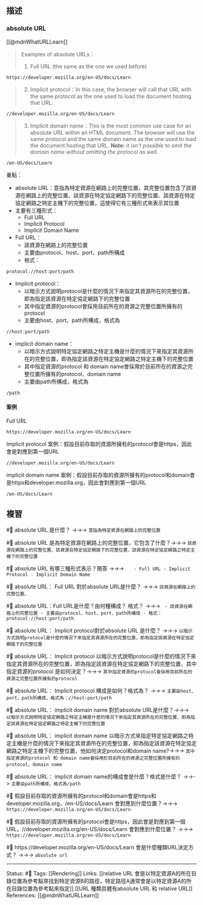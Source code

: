 ## 描述

### absolute URL

[[@mdnWhatURLLearn]]
>  Examples of absolute URLs：
> 1.  Full URL (the same as the one we used before)
```
https://developer.mozilla.org/en-US/docs/Learn
```
> 2. Implicit protocol：In this case, the browser will call that URL with the same protocol as the one used to load the document hosting that URL.
```
//developer.mozilla.org/en-US/docs/Learn
```
> 3. Implicit domain name：This is the most common use case for an absolute URL within an HTML document. The browser will use the same protocol and the same domain name as the one used to load the document hosting that URL. **Note:** _it isn't possible to omit the domain name without omitting the protocol as well_.
```
/en-US/docs/Learn
```

重點：
- absolute URL：意指為特定資源在網路上的完整位置，其完整位置包含了該資源在網路上的完整位置、該資源在特定協定網路下的完整位置、該資源在特定協定網路之特定主機下的完整位置，這使得它有三種形式來表示其位置
- 主要有三種形式：
	- Full URL
	- Implicit Protocol
	- Implicit Domain Name
-  Full URL：
	- 該資源在網路上的完整位置
	- 主要由protocol、host、port、path所構成
	- 格式：
```
protocol://host:port/path
```
- Implicit protocol：
	- 以暗示方式說明protocol是什麼的情況下來指定其資源所在的完整位置，即為指定該資源在特定協定網路下的完整位置
	- 其中指定資源的protocol會採用目前所在的資源之完整位置所擁有的protocol
	- 主要由host、port、path所構成，格式為
```
//host:port/path
```
-  implicit domain name：
	- 以暗示方式說明特定協定網路之特定主機是什麼的情況下來指定其資源所在的完整位置，即為指定該資源在特定協定網路之特定主機下的完整位置
	- 其中指定資源的protocol 和 domain name會採用於目前所在的資源之完整位置所擁有的protocol、domain name
	- 主要由path所構成，格式為
```
/path
```


#### 案例

Full URL
```
https://developer.mozilla.org/en-US/docs/Learn
```

 Implicit protocol 案例：假設目前存取的資源所擁有的protocol會是https，因此會是對應到第一個URL
```
//developer.mozilla.org/en-US/docs/Learn
```

 implicit domain name 案例：假設目前存取的資源所擁有的protocol和domain會是https和developer.mozilla.org，因此會對應到第一個URL
```
/en-US/docs/Learn
```


## 複習
#🧠  absolute URL 是什麼？ ->->-> `意指為特定資源在網路上的完整位置`
<!--SR:!2022-11-03,3,250-->

#🧠  absolute URL 是為特定資源在網路上的完整位置，它包含了什麼？->->-> `該資源在網路上的完整位置、該資源在特定協定網路下的完整位置、該資源在特定協定網路之特定主機下的完整位置`
<!--SR:!2022-11-03,3,250-->


#🧠  absolute URL 有哪三種形式表示？簡答 ->->-> `	- Full URL - Implicit Protocol - Implicit Domain Name`
<!--SR:!2022-11-03,3,250-->

#🧠  absolute URL： Full URL 對於absolute URL是什麼？ ->->-> `該資源在網路上的完整位置、`
<!--SR:!2022-11-03,3,250-->

#🧠 absolute URL：Full URL是什麼？由何種構成？ 格式？ ->->-> `	- 該資源在網路上的完整位置 - 主要由protocol、host、port、path所構成 - 格式：protocol://host:port/path`
<!--SR:!2022-11-03,3,250-->

#🧠 absolute URL： Implicit protocol對於absolute URL 是什麼？ ->->-> `以暗示方式說明protocol是什麼的情況下來指定其資源所在的完整位置，即為指定該資源在特定協定網路下的完整位置`
<!--SR:!2022-11-03,3,250-->

#🧠 absolute URL： Implicit protocol 以暗示方式說明protocol是什麼的情況下來指定其資源所在的完整位置，即為指定該資源在特定協定網路下的完整位置，其中指定資源的protocol 是如何決定？->->-> `其中指定資源的protocol會採用目前所在的資源之完整位置所擁有的protocol`
<!--SR:!2022-11-03,3,250-->

#🧠 absolute URL： Implicit protocol 構成是如何？格式為？ ->->-> `主要由host、port、path所構成，格式為：//host:port/path`
<!--SR:!2022-11-03,3,250-->


#🧠 absolute URL： implicit domain name 對於absolute URL是什麼？->->-> ` 以暗示方式說明特定協定網路之特定主機是什麼的情況下來指定其資源所在的完整位置，即為指定該資源在特定協定網路之特定主機下的完整位置`
<!--SR:!2022-11-03,3,250-->


#🧠  absolute URL：  implicit domain name 以暗示方式來指定特定協定網路之特定主機是什麼的情況下來指定其資源所在的完整位置，即為指定該資源在特定協定網路之特定主機下的完整位置，他如何決定protocol和domain name?->->-> `其中指定資源的protocol 和 domain name會採用於目前所在的資源之完整位置所擁有的protocol、domain name`
<!--SR:!2022-11-03,3,250-->

#🧠 absolute URL：  implicit domain name的構成會是什麼？格式是什麼？ ->->-> `主要由path所構成，格式為/path`
<!--SR:!2022-11-03,3,250-->


#🧠 假設目前存取的資源所擁有的protocol和domain會是https和developer.mozilla.org，\/en-US\/docs\/Learn 會對應到什麼位置？->->-> `https://developer.mozilla.org/en-US/docs/Learn`
<!--SR:!2022-11-03,3,250-->


#🧠 假設目前存取的資源所擁有的protocol會是https，因此會是對應到第一個URL，\/\/developer.mozilla.org\/en-US\/docs\/Learn 會對應到什麼位置？ ->->-> `https://developer.mozilla.org/en-US/docs/Learn`
<!--SR:!2022-11-03,3,250-->

#🧠 https\:\/\/developer\.mozilla\.org\/en-US\/docs\/Learn 會是什麼種類URL決定方式？ ->->-> `absolute url`
<!--SR:!2022-11-03,3,250-->


---
Status: #🌱 
Tags:
[[Rendering]]
Links:
[[relative URL 會是以特定資源A的所在目錄位置為參考點來找到特定資源B的路徑，特定路徑A通常會是以特定資源A的所在目錄位置為參考點來指定]]
[[URL 種類具體有absolute URL 和 relative URL]]
References:
[[@mdnWhatURLLearn]]